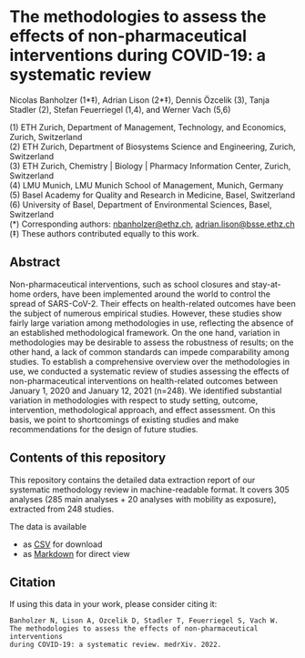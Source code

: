# The methodologies to assess the effects of non-pharmaceutical interventions during COVID-19: a systematic review

Nicolas Banholzer (1*‡), Adrian Lison (2*‡), Dennis Özcelik (3), Tanja Stadler (2), Stefan Feuerriegel (1,4), and Werner Vach (5,6)

(1) ETH Zurich, Department of Management, Technology, and Economics, Zurich, Switzerland\
(2) ETH Zurich, Department of Biosystems Science and Engineering, Zurich, Switzerland\
(3) ETH Zurich, Chemistry | Biology | Pharmacy Information Center, Zurich, Switzerland\
(4) LMU Munich, LMU Munich School of Management, Munich, Germany\
(5) Basel Academy for Quality and Research in Medicine, Basel, Switzerland\
(6) University of Basel, Department of Environmental Sciences, Basel, Switzerland\
(*) Corresponding authors: nbanholzer@ethz.ch, adrian.lison@bsse.ethz.ch\
(‡) These authors contributed equally to this work.

## Abstract
Non-pharmaceutical interventions, such as school closures and stay-at-home orders, have been implemented around the world to control the spread of SARS-CoV-2. Their effects on health-related outcomes have been the subject of numerous empirical studies. However, these studies show fairly large variation among methodologies in use, reflecting the absence of an established methodological framework. On the one hand, variation in methodologies may be desirable to assess the robustness of results; on the other hand, a lack of common standards can impede comparability among studies. To establish a comprehensive overview over the methodologies in use, we conducted a systematic review of studies assessing the effects of non-pharmaceutical interventions on health-related outcomes between January 1, 2020 and January 12, 2021 (n=248). We identified substantial variation in methodologies with respect to study setting, outcome, intervention, methodological approach, and effect assessment. On this basis, we point to shortcomings of existing studies and make recommendations for the design of future studies.

## Contents of this repository
This repository contains the detailed data extraction report of our systematic methodology review in machine-readable format. It covers 305 analyses (285 main analyses + 20 analyses with mobility as exposure), extracted from 248 studies.

The data is available
- as [CSV](data_extraction_report.csv) for download
- as [Markdown](data_extraction_report.md) for direct view

## Citation
If using this data in your work, please consider citing it:

	Banholzer N, Lison A, Özcelik D, Stadler T, Feuerriegel S, Vach W.
	The methodologies to assess the effects of non-pharmaceutical interventions
	during COVID-19: a systematic review. medrXiv. 2022.